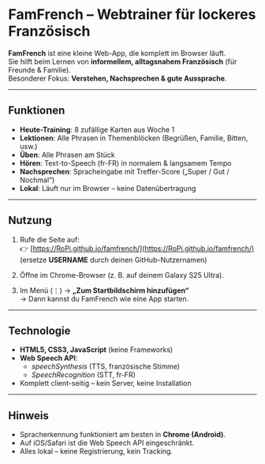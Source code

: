 # FamFrench – Webtrainer für lockeres Französisch

**FamFrench** ist eine kleine Web-App, die komplett im Browser läuft.  
Sie hilft beim Lernen von **informellem, alltagsnahem Französisch** (für Freunde & Familie).  
Besonderer Fokus: **Verstehen, Nachsprechen & gute Aussprache**.

---

## Funktionen
- **Heute-Training**: 8 zufällige Karten aus Woche 1  
- **Lektionen**: Alle Phrasen in Themenblöcken (Begrüßen, Familie, Bitten, usw.)  
- **Üben**: Alle Phrasen am Stück  
- **Hören**: Text-to-Speech (fr-FR) in normalem & langsamem Tempo  
- **Nachsprechen**: Spracheingabe mit Treffer-Score („Super / Gut / Nochmal“)  
- **Lokal**: Läuft nur im Browser – keine Datenübertragung

---

## Nutzung
1. Rufe die Seite auf:  
   👉 [https://RoPi.github.io/famfrench/](https://RoPi.github.io/famfrench/)  
   (ersetze **USERNAME** durch deinen GitHub-Nutzernamen)  

2. Öffne im Chrome-Browser (z. B. auf deinem Galaxy S25 Ultra).  
3. Im Menü (⋮) → **„Zum Startbildschirm hinzufügen“**  
   → Dann kannst du FamFrench wie eine App starten.

---

## Technologie
- **HTML5, CSS3, JavaScript** (keine Frameworks)  
- **Web Speech API**:  
  - *speechSynthesis* (TTS, französische Stimme)  
  - *SpeechRecognition* (STT, fr-FR)  
- Komplett client-seitig – kein Server, keine Installation

---

## Hinweis
- Spracherkennung funktioniert am besten in **Chrome (Android)**.  
- Auf iOS/Safari ist die Web Speech API eingeschränkt.  
- Alles lokal – keine Registrierung, kein Tracking.
